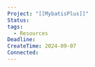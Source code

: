 ```yaml
---
Project: "[[MybatisPlus]]"
Status: 
tags:
  - Resources
Deadline: 
CreateTime: 2024-09-07
Connected:
---
```


